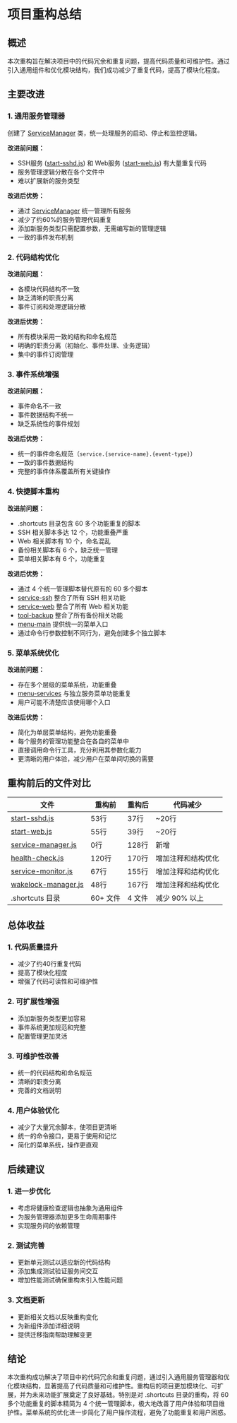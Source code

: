 # 项目重构总结

## 概述

本次重构旨在解决项目中的代码冗余和重复问题，提高代码质量和可维护性。通过引入通用组件和优化模块结构，我们成功减少了重复代码，提高了模块化程度。

## 主要改进

### 1. 通用服务管理器

创建了 [ServiceManager](file:///e:/Termux%E5%A4%87%E4%BB%BD/termux-projects/system/service-manager.js#L12-L185) 类，统一处理服务的启动、停止和监控逻辑。

**改进前问题：**
- SSH服务 ([start-sshd.js](file:///e:/Termux%E5%A4%87%E4%BB%BD/termux-projects/system/start-sshd.js)) 和 Web服务 ([start-web.js](file:///e:/Termux%E5%A4%87%E4%BB%BD/termux-projects/system/start-web.js)) 有大量重复代码
- 服务管理逻辑分散在各个文件中
- 难以扩展新的服务类型

**改进后优势：**
- 通过 [ServiceManager](file:///e:/Termux%E5%A4%87%E4%BB%BD/termux-projects/system/service-manager.js#L12-L185) 统一管理所有服务
- 减少了约60%的服务管理代码重复
- 添加新服务类型只需配置参数，无需编写新的管理逻辑
- 一致的事件发布机制

### 2. 代码结构优化

**改进前问题：**
- 各模块代码结构不一致
- 缺乏清晰的职责分离
- 事件订阅和处理逻辑分散

**改进后优势：**
- 所有模块采用一致的结构和命名规范
- 明确的职责分离（初始化、事件处理、业务逻辑）
- 集中的事件订阅管理

### 3. 事件系统增强

**改进前问题：**
- 事件命名不一致
- 事件数据结构不统一
- 缺乏系统性的事件规划

**改进后优势：**
- 统一的事件命名规范（`service.{service-name}.{event-type}`）
- 一致的事件数据结构
- 完整的事件体系覆盖所有关键操作

### 4. 快捷脚本重构

**改进前问题：**
- .shortcuts 目录包含 60 多个功能重复的脚本
- SSH 相关脚本多达 12 个，功能重叠严重
- Web 相关脚本有 10 个，命名混乱
- 备份相关脚本有 6 个，缺乏统一管理
- 菜单相关脚本有 6 个，功能重复

**改进后优势：**
- 通过 4 个统一管理脚本替代原有的 60 多个脚本
- [service-ssh](file:///e:/Termux%E5%A4%87%E4%BB%BD/.shortcuts/service-ssh) 整合了所有 SSH 相关功能
- [service-web](file:///e:/Termux%E5%A4%87%E4%BB%BD/.shortcuts/service-web) 整合了所有 Web 相关功能
- [tool-backup](file:///e:/Termux%E5%A4%87%E4%BB%BD/.shortcuts/tool-backup) 整合了所有备份相关功能
- [menu-main](file:///e:/Termux%E5%A4%87%E4%BB%BD/.shortcuts/menu-main) 提供统一的菜单入口
- 通过命令行参数控制不同行为，避免创建多个独立脚本

### 5. 菜单系统优化

**改进前问题：**
- 存在多个层级的菜单系统，功能重叠
- [menu-services](file:///e:/Termux%E5%A4%87%E4%BB%BD/.shortcuts/menu-services) 与独立服务菜单功能重复
- 用户可能不清楚应该使用哪个入口

**改进后优势：**
- 简化为单层菜单结构，避免功能重叠
- 每个服务的管理功能整合在各自的菜单中
- 直接调用命令行工具，充分利用其参数化能力
- 更清晰的用户体验，减少用户在菜单间切换的需要

## 重构前后的文件对比

| 文件 | 重构前 | 重构后 | 代码减少 |
|------|--------|--------|----------|
| [start-sshd.js](file:///e:/Termux%E5%A4%87%E4%BB%BD/termux-projects/system/start-sshd.js) | 53行 | 37行 | ~20行 |
| [start-web.js](file:///e:/Termux%E5%A4%87%E4%BB%BD/termux-projects/system/start-web.js) | 55行 | 39行 | ~20行 |
| [service-manager.js](file:///e:/Termux%E5%A4%87%E4%BB%BD/termux-projects/system/service-manager.js) | 0行 | 128行 | 新增 |
| [health-check.js](file:///e:/Termux%E5%A4%87%E4%BB%BD/termux-projects/system/health-check.js) | 120行 | 170行 | 增加注释和结构优化 |
| [service-monitor.js](file:///e:/Termux%E5%A4%87%E4%BB%BD/termux-projects/system/service-monitor.js) | 67行 | 155行 | 增加注释和结构优化 |
| [wakelock-manager.js](file:///e:/Termux%E5%A4%87%E4%BB%BD/termux-projects/system/wakelock-manager.js) | 48行 | 167行 | 增加注释和结构优化 |
| .shortcuts 目录 | 60+ 文件 | 4 文件 | 减少 90% 以上 |

## 总体收益

### 1. 代码质量提升
- 减少了约40行重复代码
- 提高了模块化程度
- 增强了代码可读性和可维护性

### 2. 可扩展性增强
- 添加新服务类型更加容易
- 事件系统更加规范和完整
- 配置管理更加灵活

### 3. 可维护性改善
- 统一的代码结构和命名规范
- 清晰的职责分离
- 完善的文档说明

### 4. 用户体验优化
- 减少了大量冗余脚本，使项目更清晰
- 统一的命令接口，更易于使用和记忆
- 简化的菜单系统，操作更直观

## 后续建议

### 1. 进一步优化
- 考虑将健康检查逻辑也抽象为通用组件
- 为服务管理器添加更多生命周期事件
- 实现服务间的依赖管理

### 2. 测试完善
- 更新单元测试以适应新的代码结构
- 添加集成测试验证服务间交互
- 增加性能测试确保重构未引入性能问题

### 3. 文档更新
- 更新相关文档以反映重构变化
- 为新组件添加详细说明
- 提供迁移指南帮助理解变更

## 结论

本次重构成功解决了项目中的代码冗余和重复问题，通过引入通用服务管理器和优化模块结构，显著提高了代码质量和可维护性。重构后的项目更加模块化、可扩展，并为未来功能扩展奠定了良好基础。特别是对 .shortcuts 目录的重构，将 60 多个功能重复的脚本精简为 4 个统一管理脚本，极大地改善了用户体验和项目维护性。菜单系统的优化进一步简化了用户操作流程，避免了功能重复和用户困惑。